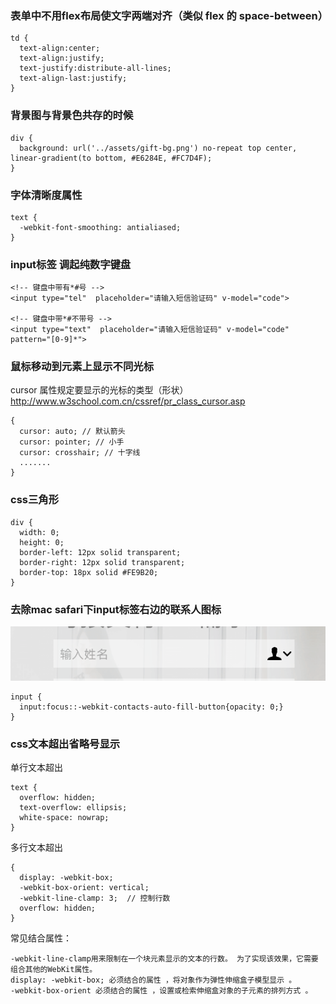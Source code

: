 ### 表单中不用flex布局使文字两端对齐（类似 flex 的 space-between）
```
td {
  text-align:center;
  text-align:justify;
  text-justify:distribute-all-lines;
  text-align-last:justify;
}

```
### 背景图与背景色共存的时候
```
div {
  background: url('../assets/gift-bg.png') no-repeat top center, linear-gradient(to bottom, #E6284E, #FC7D4F);
}

```
### 字体清晰度属性
```
text {
  -webkit-font-smoothing: antialiased;
}

```

### input标签 调起纯数字键盘
```
<!-- 键盘中带有*#号 -->
<input type="tel"  placeholder="请输入短信验证码" v-model="code">

<!-- 键盘中带*#不带号 -->
<input type="text"  placeholder="请输入短信验证码" v-model="code" pattern="[0-9]*">

```

### 鼠标移动到元素上显示不同光标
  cursor 属性规定要显示的光标的类型（形状） http://www.w3school.com.cn/cssref/pr_class_cursor.asp
```
{
  cursor: auto; // 默认箭头
  cursor: pointer; // 小手
  cursor: crosshair; // 十字线
  .......
}

```

### css三角形

```
div {
  width: 0;
  height: 0;
  border-left: 12px solid transparent;
  border-right: 12px solid transparent;
  border-top: 18px solid #FE9B20;
}

```

### 去除mac safari下input标签右边的联系人图标
![input表片](img/hjj-docment-inputimg.png)
```
input {
  input:focus::-webkit-contacts-auto-fill-button{opacity: 0;}
}

```

### css文本超出省略号显示
  单行文本超出
  ```
  text {
    overflow: hidden;
    text-overflow: ellipsis;
    white-space: nowrap;
  }

  ```
  多行文本超出
  ```
  {
    display: -webkit-box;
    -webkit-box-orient: vertical;
    -webkit-line-clamp: 3;  // 控制行数
    overflow: hidden;
  }

  ```
  常见结合属性：
  
    -webkit-line-clamp用来限制在一个块元素显示的文本的行数。 为了实现该效果，它需要组合其他的WebKit属性。
    display: -webkit-box; 必须结合的属性 ，将对象作为弹性伸缩盒子模型显示 。
    -webkit-box-orient 必须结合的属性 ，设置或检索伸缩盒对象的子元素的排列方式 。
